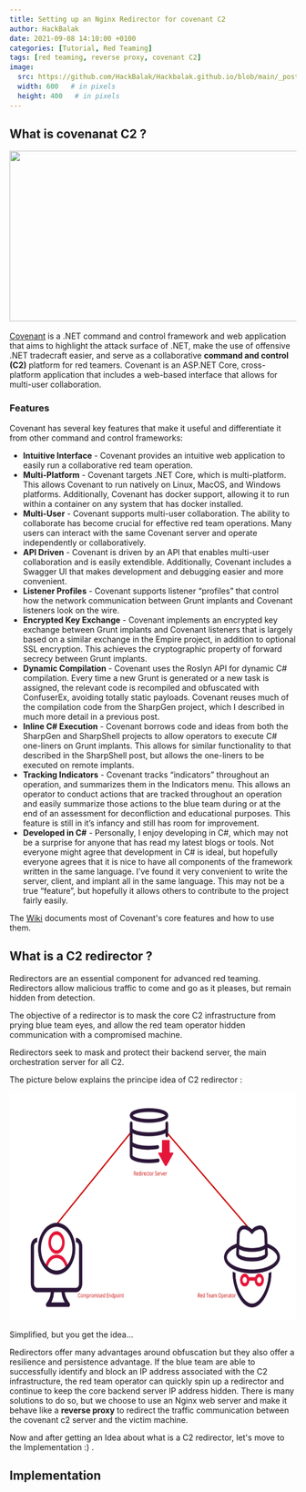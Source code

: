 ```yaml
---
title: Setting up an Nginx Redirector for covenant C2
author: HackBalak
date: 2021-09-08 14:10:00 +0100
categories: [Tutorial, Red Teaming]
tags: [red teaming, reverse proxy, covenant C2]
image:
  src: https://github.com/HackBalak/Hackbalak.github.io/blob/main/_posts/Aseets/set-up-nginx-c2-redirector/C2-redirector_principe.png?raw=true
  width: 600   # in pixels
  height: 400   # in pixels  
---
```


## What is covenanat C2 ?

<img src="https://raw.githubusercontent.com/wiki/cobbr/Covenant/covenant.png?raw=true" width="1200" height="300">

[Covenant](https://github.com/cobbr/Covenant) is a .NET command and control framework and web application that aims to highlight the attack surface of .NET, make the use of offensive .NET tradecraft easier, and serve as a collaborative **command and control (C2)** platform for red teamers.
Covenant is an ASP.NET Core, cross-platform application that includes a web-based interface that allows for multi-user collaboration.

### Features

Covenant has several key features that make it useful and differentiate it from other command and control frameworks:

- **Intuitive Interface** - Covenant provides an intuitive web application to easily run a collaborative red team operation.
- **Multi-Platform** - Covenant targets .NET Core, which is  multi-platform. This allows Covenant to run natively on Linux, MacOS,  and Windows platforms. Additionally, Covenant has docker support,  allowing it to run within a container on any system that has docker  installed.
- **Multi-User** - Covenant supports multi-user  collaboration. The ability to collaborate has become crucial for  effective red team operations. Many users can interact with the same  Covenant server and operate independently or collaboratively.
- **API Driven** - Covenant is driven by an API that enables  multi-user collaboration and is easily extendible. Additionally,  Covenant includes a Swagger UI that makes development and debugging  easier and more convenient.
- **Listener Profiles** - Covenant supports listener  “profiles” that control how the network communication between Grunt  implants and Covenant listeners look on the wire.
- **Encrypted Key Exchange** - Covenant implements an  encrypted key exchange between Grunt implants and Covenant listeners  that is largely based on a similar exchange in the Empire project, in  addition to optional SSL encryption. This achieves the cryptographic  property of forward secrecy between Grunt implants.
- **Dynamic Compilation** - Covenant uses the Roslyn API for  dynamic C# compilation. Every time a new Grunt is generated or a new  task is assigned, the relevant code is recompiled and obfuscated with  ConfuserEx, avoiding totally static payloads. Covenant reuses much of  the compilation code from the SharpGen project, which I described in  much more detail in a previous post.
- **Inline C# Execution** - Covenant borrows code and ideas  from both the SharpGen and SharpShell projects to allow operators to  execute C# one-liners on Grunt implants. This allows for similar  functionality to that described in the SharpShell post, but allows the  one-liners to be executed on remote implants.
- **Tracking Indicators** - Covenant tracks “indicators”  throughout an operation, and summarizes them in the Indicators menu.  This allows an operator to conduct actions that are tracked throughout  an operation and easily summarize those actions to the blue team during  or at the end of an assessment for deconfliction and educational  purposes. This feature is still in it’s infancy and still has room for  improvement.
- **Developed in C#** - Personally, I enjoy developing in C#, which may not be a surprise for anyone that has read my latest blogs or tools. Not everyone might agree that development in C# is ideal, but  hopefully everyone agrees that it is nice to have all components of the  framework written in the same language. I’ve found it very convenient to write the server, client, and implant all in the same language. This  may not be a true “feature”, but hopefully it allows others to  contribute to the project fairly easily.


The [Wiki](https://github.com/cobbr/Covenant/wiki) documents most of Covenant's core features and how to use them.

## What is a C2 redirector ?

Redirectors are an essential component for advanced red teaming. Redirectors allow malicious traffic to come and go as it pleases, but remain hidden from detection.

The objective of a redirector is to mask the core C2 infrastructure from prying blue team eyes, and allow the red team operator hidden communication with a compromised machine.

Redirectors seek to mask and protect their backend server, the main orchestration server for all C2.

The picture below explains the principe idea of C2 redirector :

<img src="https://github.com/HackBalak/Hackbalak.github.io/blob/main/_posts/Aseets/set-up-nginx-c2-redirector/C2-redirector.png?raw=true" width="600" height="400">

Simplified, but you get the idea...

Redirectors offer many advantages around obfuscation but they also offer a resilience and persistence advantage. If the blue team are able to successfully identify and block an IP address associated with the C2 infrastructure, the red team operator can quickly spin up a redirector and continue to keep the core backend server IP address hidden. 
There is many solutions to do so, but we choose to use an Nginx web server and make it behave like a **reverse proxy** to redirect the traffic communication between the covenant c2 server and the victim machine.

Now and after getting an Idea about what is a C2 redirector, let's move to the Implementation :) .

## Implementation


